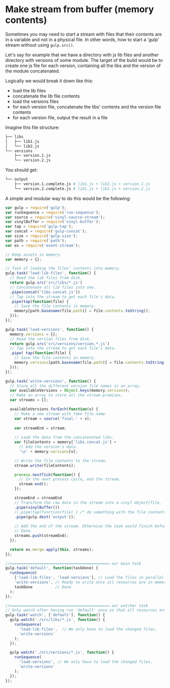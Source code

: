 # Make stream from buffer (memory contents)

Sometimes you may need to start a stream with files that their contents are in a variable and not in a physical file. In other words, how to start a 'gulp' stream without using `gulp.src()`.

Let's say for example that we have a directory with js lib files and another directory with versions of some module. The target of the build would be to create one js file for each version, containing all the libs and the version of the module concatenated.

Logically we would break it down like this:

* load the lib files
* concatenate the lib file contents
* load the versions files
* for each version file, concatenate the libs' contents and the version file contents
* for each version file, output the result in a file

Imagine this file structure:

```sh
├── libs
│   ├── lib1.js
│   └── lib2.js
└── versions
    ├── version.1.js
    └── version.2.js
```

You should get:

```sh
└── output
    ├── version.1.complete.js # lib1.js + lib2.js + version.1.js
    └── version.2.complete.js # lib1.js + lib2.js + version.2.js
```

A simple and modular way to do this would be the following:

```js
var gulp = require('gulp');
var runSequence = require('run-sequence');
var source = require('vinyl-source-stream');
var vinylBuffer = require('vinyl-buffer');
var tap = require('gulp-tap');
var concat = require('gulp-concat');
var size = require('gulp-size');
var path = require('path');
var es = require('event-stream');

// Keep assets in memory.
var memory = {};

// Task of loading the files' contents into memory.
gulp.task('load-lib-files', function() {
  // Read the lib files from disk.
  return gulp.src('src/libs/*.js')
  // Concatenate all lib files into one.
  .pipe(concat('libs.concat.js'))
  // Tap into the stream to get each file's data.
  .pipe(tap(function(file) {
    // Save the file contents in memory.
    memory[path.basename(file.path)] = file.contents.toString();
  }));
});

gulp.task('load-versions', function() {
  memory.versions = {};
  // Read the version files from disk.
  return gulp.src('src/versions/version.*.js')
  // Tap into the stream to get each file's data.
  .pipe( tap(function(file) {
    // Save the file contents in memory.
    memory.versions[path.basename(file.path)] = file.contents.toString();
  }));
});

gulp.task('write-versions', function() {
  // Store all the different version file names in an array.
  var availableVersions = Object.keys(memory.versions);
  // Make an array to store all the stream promises.
  var streams = [];

  availableVersions.forEach(function(v) {
    // Make a new stream with fake file name.
    var stream = source('final.' + v);
    
    var streamEnd = stream;
    
    // Load the data from the concatenated libs.
    var fileContents = memory['libs.concat.js'] +
      // Add the version's data.
      '\n' + memory.versions[v];

    // Write the file contents to the stream.
    stream.write(fileContents);

    process.nextTick(function() {
      // In the next process cycle, end the stream.
      stream.end();
    });

    streamEnd = streamEnd
    // Transform the raw data in the stream into a vinyl object/file.
    .pipe(vinylBuffer())
    //.pipe(tap(function(file) { /* do something with the file contents here */ }))
    .pipe(gulp.dest('output'));
    
    // Add the end of the stream. Otherwise the task would finish before all the processing.
    // Done.
    streams.push(streamEnd);
  });

  return es.merge.apply(this, streams);
});

//============================================ our main task
gulp.task('default', function(taskDone) {
  runSequence(
    ['load-lib-files', 'load-versions'], // Load the files in parallel.
    'write-versions', // Ready to write once all resources are in memory.
    taskDone          // Done.
  );
});

//============================================ our watcher task
// Only watch after having run 'default' once so that all resources are already in memory.
gulp.task('watch', ['default'], function() {
  gulp.watch('./src/libs/*.js', function() {
    runSequence(
      'load-lib-files',  // We only have to load the changed files.
      'write-versions'
    );
  });

  gulp.watch('./src/versions/*.js', function() {
    runSequence(
      'load-versions', // We only have to load the changed files.
      'write-versions'
    );
  });
});
```
